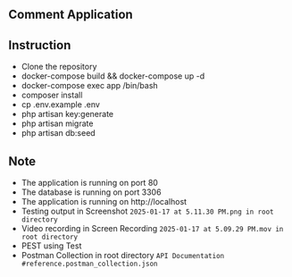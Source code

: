 ## Comment Application

## Instruction
- Clone the repository
- docker-compose build && docker-compose up -d
- docker-compose exec app /bin/bash
- composer install
- cp .env.example .env
- php artisan key:generate
- php artisan migrate
- php artisan db:seed

## Note
- The application is running on port 80
- The database is running on port 3306
- The application is running on http://localhost
- Testing output in Screenshot ``` 2025-01-17 at 5.11.30 PM.png in root directory ```
- Video recording in Screen Recording ``` 2025-01-17 at 5.09.29 PM.mov in root directory ```
- PEST using Test
- Postman Collection in root directory ``` API Documentation #reference.postman_collection.json ```

